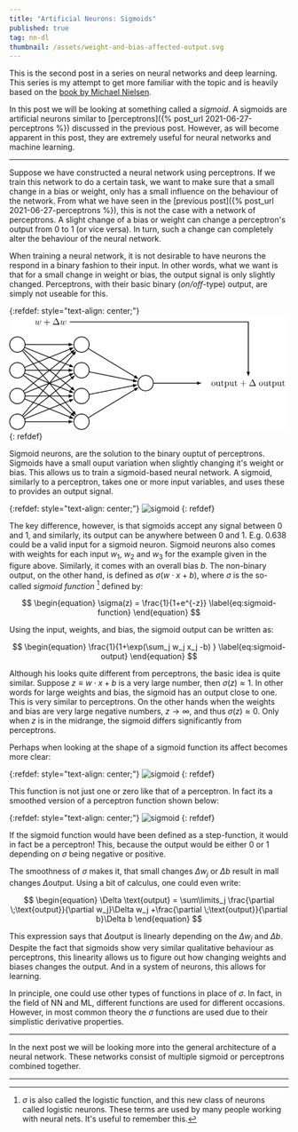 ```yaml
---
title: "Artificial Neurons: Sigmoids"
published: true
tag: nn-dl
thumbnail: /assets/weight-and-bias-affected-output.svg
---
```


This is the second post in a series on neural networks and deep learning. This
series is my attempt to get more familiar with the topic and is heavily based on
the [book by Michael Nielsen](http://neuralnetworksanddeeplearning.com/).

In this post we will be looking at something called a *sigmoid*. A sigmoids are
artificial neurons similar to [perceptrons]({% post_url
2021-06-27-perceptrons %})  discussed in the previous post. However, as will
become apparent in this post, they are extremely useful for neural networks and
machine learning.

<hr>

Suppose we have constructed a neural network using perceptrons. If we train this
network to do a certain task, we want to make sure that a small change in a bias
or weight, only has a small influence on the behaviour of the network. From what
we have seen in the [previous post]({% post_url 2021-06-27-perceptrons %}), this
is not the case with a network of perceptrons. A slight change of a bias or
weight can change a perceptron's output from 0 to 1 (or vice versa). In turn,
such a change can completely alter the behaviour of the neural network.

When training a neural network, it is not desirable to have neurons the respond
in a binary fashion to their input. In other words, what we want is that for a
small change in weight or bias, the output signal is only slightly changed.
Perceptrons, with their basic binary (*on/off*-type) output, are simply not
useable for this.


{:refdef: style="text-align: center;"}
![weights and biasn](/assets/weight-and-bias-affected-output.svg)
{: refdef}

Sigmoid neurons, are the solution to the binary ouptut of perceptrons. Sigmoids
have a small ouput variation when slightly changing it's weight or bias. This
allows us to train a sigmoid-based neural network. A sigmoid, similarly to a
perceptron, takes one or more input variables, and uses these to provides an
output signal.

{:refdef: style="text-align: center;"}
![sigmoid](/assets/sigmoid.svg)
{: refdef}

The key difference, however, is that sigmoids accept any signal between 0 and 1,
and similarly, its output can be anywhere between 0 and 1. E.g. 0.638 could be a
valid input for a sigmoid neuron. Sigmoid neurons also comes with weights for
each input $w_1$, $w_2$ and $w_3$ for the example given in the figure above.
Similarly, it comes with an overall bias $b$. The non-binary output, on the other
hand, is defined as $\sigma (w\cdot x + b)$, where $\sigma$ is the so-called
*sigmoid function* [^1] defined by:

$$ \begin{equation}
\sigma(z) = \frac{1}{1+e^{-z}}
\label{eq:sigmoid-function}
 \end{equation} $$

Using the input, weights, and bias, the sigmoid output can be written as:

$$ \begin{equation}
\frac{1}{1+\exp(\sum_j w_j x_j -b) }
\label{eq:sigmoid-output}
 \end{equation} $$

 Although his looks quite different from perceptrons, the basic idea is quite
 similar. Suppose $z\equiv w \cdot x +b$ is a very large number, then
 $\sigma(z)\approx 1$. In other words for large weights and bias, the sigmoid
 has an output close to one. This is very similar to perceptrons. On the other
 hands when the weights and bias are very large negative numbers, $z \to
 \infty$, and thus $\sigma(z)\approx 0$. Only when $z$ is in the midrange, the
 sigmoid differs significantly from perceptrons.

Perhaps when looking at the shape of a sigmoid function its affect becomes more
clear:

{:refdef: style="text-align: center;"}
![sigmoid](/assets/sigmoid-function.svg)
{: refdef}

This function is not just one or zero like that of a perceptron. In fact its a
smoothed version of a perceptron function shown below:

{:refdef: style="text-align: center;"}
![sigmoid](/assets/perceptron-function.svg)
{: refdef}

If the sigmoid function would have been defined as a step-function, it would
in fact be a perceptron! This, because the output would be either 0 or 1
depending on $\sigma$ being negative or positive.

The smoothness of $\sigma$ makes it, that small changes $\Delta w_j$ or $\Delta
b$ result in mall changes  $\Delta \text{output}$. Using a bit of calculus, one
could even write:

$$ \begin{equation}
\Delta \text{output} = \sum\limits_j \frac{\partial \;\text{output}}{\partial
w_j}\Delta w_j +\frac{\partial \;\text{output}}{\partial b}\Delta b
 \end{equation} $$

This expression says that $\Delta \text{output}$ is linearly depending on the
$\Delta w_j$  and $\Delta b$. Despite the fact that sigmoids show very similar
qualitative behaviour as perceptrons, this linearity allows us to figure out how
changing weights and biases changes the output. And in a system of neurons, this
allows for learning.

In principle, one could use other types of functions in place of $\sigma$. In
fact, in the field of NN and ML, different functions are used for different
occasions. However, in most common theory the $\sigma$ functions are used due to
their simplistic derivative properties.

<hr>

In the next post we will be looking more into the general architecture of a
neural network. These networks consist of multiple sigmoid or perceptrons
combined together.

[^1]: $\sigma$ is also called the logistic function, and this new class of neurons called logistic neurons. These terms are used by many people working with neural nets. It's useful to remember this.

<hr>
